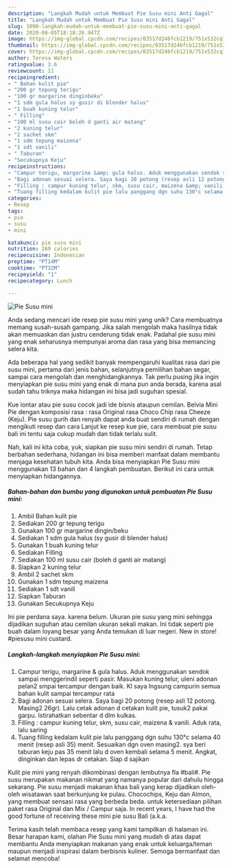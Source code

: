 ```yaml
---
description: "Langkah Mudah untuk Membuat Pie Susu mini Anti Gagal"
title: "Langkah Mudah untuk Membuat Pie Susu mini Anti Gagal"
slug: 1090-langkah-mudah-untuk-membuat-pie-susu-mini-anti-gagal
date: 2020-08-05T18:18:26.947Z
image: https://img-global.cpcdn.com/recipes/03517d246fcb1219/751x532cq70/pie-susu-mini-foto-resep-utama.jpg
thumbnail: https://img-global.cpcdn.com/recipes/03517d246fcb1219/751x532cq70/pie-susu-mini-foto-resep-utama.jpg
cover: https://img-global.cpcdn.com/recipes/03517d246fcb1219/751x532cq70/pie-susu-mini-foto-resep-utama.jpg
author: Teresa Waters
ratingvalue: 3.6
reviewcount: 11
recipeingredient:
- " Bahan kulit pie"
- "200 gr tepung terigu"
- "100 gr margarine dinginbeku"
- "1 sdm gula halus sy gusir di blender halus"
- "1 buah kuning telur"
- " Filling"
- "100 ml susu cair boleh d ganti air matang"
- "2 kuning telur"
- "2 sachet skm"
- "1 sdm tepung maizena"
- "1 sdt vanili"
- " Taburan"
- "Secukupnya Keju"
recipeinstructions:
- "Campur terigu, margarine &amp; gula halus. Aduk menggunakan sendok sampai menggerindil seperti pasir. Masukan kuning telur, uleni adonan pelan2 smpai tercampur dengan baik. Kl saya lngsung campurin semua bahan kulit sampai tercampur rata"
- "Bagi adonan sesuai selera. Saya bagi 20 potong (resep asli 12 potong. Masing2 26gr). Lalu cetak adonan d cetakan kulit pie, tusuk2 pakai garpu. Istirahatkan sebentar d dlm kulkas."
- "Filling : campur kuning telur, skm, susu cair, maizena &amp; vanili. Aduk rata, lalu saring"
- "Tuang filling kedalam kulit pie lalu panggang dgn suhu 130°c selama 40 menit (resep asli 35) menit. Sesuaikan dgn oven masing2. sya beri taburan keju pas 35 menit lalu d oven kembali selama 5 menit. Angkat, dinginkan dan lepas dr cetakan. Siap d sajikan"
categories:
- Resep
tags:
- pie
- susu
- mini

katakunci: pie susu mini 
nutrition: 269 calories
recipecuisine: Indonesian
preptime: "PT14M"
cooktime: "PT32M"
recipeyield: "1"
recipecategory: Lunch

---
```



![Pie Susu mini](https://img-global.cpcdn.com/recipes/03517d246fcb1219/751x532cq70/pie-susu-mini-foto-resep-utama.jpg)

Anda sedang mencari ide resep pie susu mini yang unik? Cara membuatnya memang susah-susah gampang. Jika salah mengolah maka hasilnya tidak akan memuaskan dan justru cenderung tidak enak. Padahal pie susu mini yang enak seharusnya mempunyai aroma dan rasa yang bisa memancing selera kita.

Ada beberapa hal yang sedikit banyak mempengaruhi kualitas rasa dari pie susu mini, pertama dari jenis bahan, selanjutnya pemilihan bahan segar, sampai cara mengolah dan menghidangkannya. Tak perlu pusing jika ingin menyiapkan pie susu mini yang enak di mana pun anda berada, karena asal sudah tahu triknya maka hidangan ini bisa jadi suguhan spesial.

Kue lontar atau pie susu cocok jadi ide bisnis ataupun cemilan. Belvia Mini Pie dengan komposisi rasa : rasa Original rasa Choco Chip rasa Cheeze (Keju). Pie susu gurih dan renyah dapat anda buat sendiri di rumah dengan mengikuti resep dan cara Lanjut ke resep kue pie, cara membuat pie susu bali ini tentu saja cukup mudah dan tidak terlalu sulit.


Nah, kali ini kita coba, yuk, siapkan pie susu mini sendiri di rumah. Tetap berbahan sederhana, hidangan ini bisa memberi manfaat dalam membantu menjaga kesehatan tubuh kita. Anda bisa menyiapkan Pie Susu mini menggunakan 13 bahan dan 4 langkah pembuatan. Berikut ini cara untuk menyiapkan hidangannya.

<!--inarticleads1-->

##### Bahan-bahan dan bumbu yang digunakan untuk pembuatan Pie Susu mini:

1. Ambil  Bahan kulit pie
1. Sediakan 200 gr tepung terigu
1. Gunakan 100 gr margarine dingin/beku
1. Sediakan 1 sdm gula halus (sy gusir di blender halus)
1. Gunakan 1 buah kuning telur
1. Sediakan  Filling
1. Sediakan 100 ml susu cair (boleh d ganti air matang)
1. Siapkan 2 kuning telur
1. Ambil 2 sachet skm
1. Gunakan 1 sdm tepung maizena
1. Sediakan 1 sdt vanili
1. Siapkan  Taburan
1. Gunakan Secukupnya Keju


Ini pie perdana saya. karena belum. Ukuran pie susu yang mini sehingga dijadikan suguhan atau cemilan ukuran sekali makan. Ini tidak seperti pie buah dalam loyang besar yang Anda temukan di luar negeri. New in store! #piesusu mini custard. 

<!--inarticleads2-->

##### Langkah-langkah menyiapkan Pie Susu mini:

1. Campur terigu, margarine &amp; gula halus. Aduk menggunakan sendok sampai menggerindil seperti pasir. Masukan kuning telur, uleni adonan pelan2 smpai tercampur dengan baik. Kl saya lngsung campurin semua bahan kulit sampai tercampur rata
1. Bagi adonan sesuai selera. Saya bagi 20 potong (resep asli 12 potong. Masing2 26gr). Lalu cetak adonan d cetakan kulit pie, tusuk2 pakai garpu. Istirahatkan sebentar d dlm kulkas.
1. Filling : campur kuning telur, skm, susu cair, maizena &amp; vanili. Aduk rata, lalu saring
1. Tuang filling kedalam kulit pie lalu panggang dgn suhu 130°c selama 40 menit (resep asli 35) menit. Sesuaikan dgn oven masing2. sya beri taburan keju pas 35 menit lalu d oven kembali selama 5 menit. Angkat, dinginkan dan lepas dr cetakan. Siap d sajikan


Kulit pie mini yang renyah dikombinasi dengan lembutnya fla #bali#. Pie susu merupakan makanan nikmat yang namanya popular dari dahulu hingga sekarang. Pie susu menjadi makanan khas bali yang kerap dijadikan oleh-oleh wisatawan saat berkunjung ke pulau. Chocochips, Keju dan Almon, yang membuat sensasi rasa yang berbeda beda. untuk ketersediaan pilihan paket rasa Original dan Mix / Campur saja. In recent years, I have had the good fortune of receiving these mini pie susu Bali (a.k.a. 

Terima kasih telah membaca resep yang kami tampilkan di halaman ini. Besar harapan kami, olahan Pie Susu mini yang mudah di atas dapat membantu Anda menyiapkan makanan yang enak untuk keluarga/teman maupun menjadi inspirasi dalam berbisnis kuliner. Semoga bermanfaat dan selamat mencoba!
